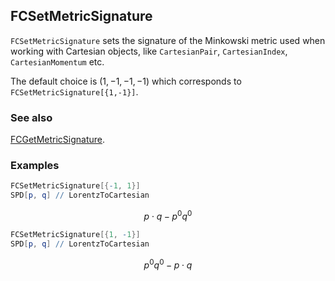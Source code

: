 ## FCSetMetricSignature

`FCSetMetricSignature` sets the signature of the Minkowski metric used when working with Cartesian objects, like `CartesianPair`, `CartesianIndex`, `CartesianMomentum` etc.

The default choice is $(1,-1,-1,-1)$ which corresponds to `FCSetMetricSignature[{1,-1}]`.

### See also

[FCGetMetricSignature](FCGetMetricSignature).

### Examples

```mathematica
FCSetMetricSignature[{-1, 1}]
SPD[p, q] // LorentzToCartesian
```

$$p\cdot q-p^0 q^0$$

```mathematica
FCSetMetricSignature[{1, -1}]
SPD[p, q] // LorentzToCartesian
```

$$p^0 q^0-p\cdot q$$